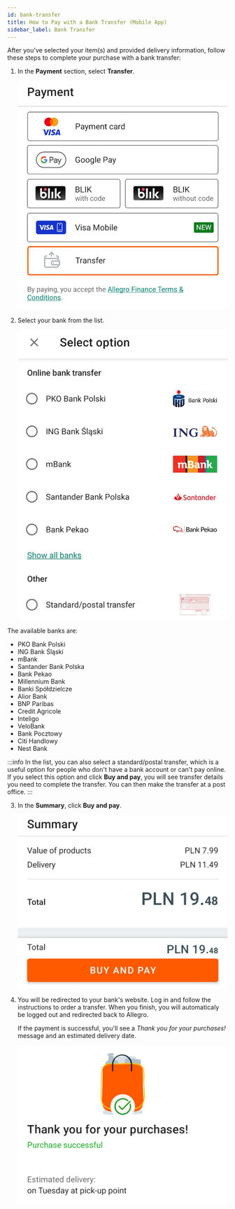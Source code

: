 ```yaml
---
id: bank-transfer
title: How to Pay with a Bank Transfer (Mobile App)
sidebar_label: Bank Transfer
---
```


After you've selected your item(s) and provided delivery information, follow these steps to complete your purchase with a bank transfer:

1. In the **Payment** section, select **Transfer**.

    ![Transfer payment option](<Transfer payment option.png>)

2. Select your bank from the list. 

    ![Bank selection](<Bank selection.png>)

The available banks are:
- PKO Bank Polski
- ING Bank Śląski
- mBank
- Santander Bank Polska
- Bank Pekao
- Millennium Bank
- Banki Spółdzielcze
- Alior Bank
- BNP Paribas
- Credit Agricole
- Inteligo
- VeloBank
- Bank Pocztowy
- Citi Handlowy
- Nest Bank

:::info
In the list, you can also select a standard/postal transfer, which is a useful option for people who don't have a bank account or can't pay online. If you select this option and click **Buy and pay**, you will see transfer details you need to complete the transfer. You can then make the transfer at a post office.
:::

3. In the **Summary**, click **Buy and pay**. 

    ![Buy and pay](<Buy and pay.png>)

4. You will be redirected to your bank's website. Log in and follow the instructions to order a transfer. When you finish, you will automaticaly be logged out and redirected back to Allegro.

    If the payment is successful, you'll see a *Thank you for your purchases!* message and an estimated delivery date.

    ![Thank you for your purchases message](<Thank you for your purchases message.png>)